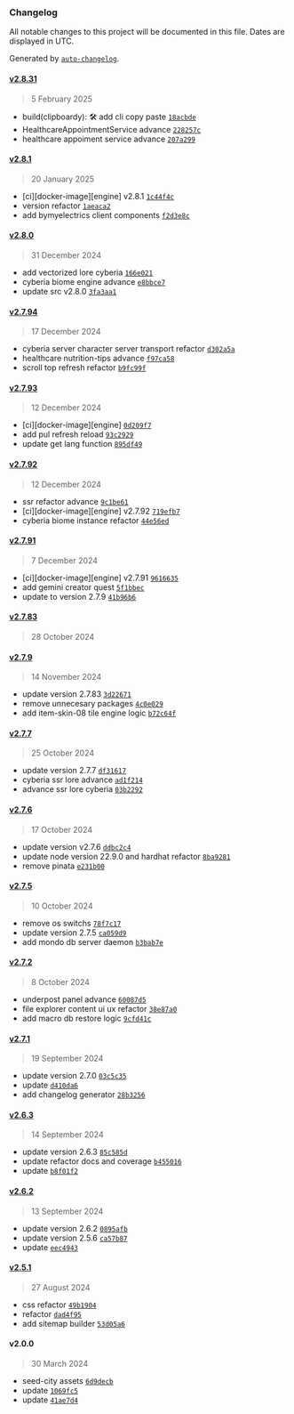 ### Changelog

All notable changes to this project will be documented in this file. Dates are displayed in UTC.

Generated by [`auto-changelog`](https://github.com/CookPete/auto-changelog).

#### [v2.8.31](https://github.com/underpostnet/engine/compare/v2.8.1...v2.8.31)

> 5 February 2025

- build(clipboardy): 🛠 add cli copy paste [`18acbde`](https://github.com/underpostnet/engine/commit/18acbded151da88499a3a0f1c1bfdbdef2abfc6b)
- HealthcareAppointmentService advance [`228257c`](https://github.com/underpostnet/engine/commit/228257c0aa2d875014e72f2550bb44aa6b009bed)
- healthcare appoiment service advance [`207a299`](https://github.com/underpostnet/engine/commit/207a299ffc815870a574524907d5b6b3d9924f1a)

#### [v2.8.1](https://github.com/underpostnet/engine/compare/v2.8.0...v2.8.1)

> 20 January 2025

- [ci][docker-image][engine] v2.8.1 [`1c44f4c`](https://github.com/underpostnet/engine/commit/1c44f4cb53d1e197866e6ef768287f618fbe79b4)
- version refactor [`1aeaca2`](https://github.com/underpostnet/engine/commit/1aeaca200c8003915d3ef422f2bb2818e7438b8d)
- add bymyelectrics client components [`f2d3e8c`](https://github.com/underpostnet/engine/commit/f2d3e8c888b2b8573b25965b549fcb8e6b2e86e7)

#### [v2.8.0](https://github.com/underpostnet/engine/compare/v2.7.94...v2.8.0)

> 31 December 2024

- add vectorized lore cyberia [`166e021`](https://github.com/underpostnet/engine/commit/166e0210470e6a0fbaf755320c56105932138e28)
- cyberia biome engine advance [`e8bbce7`](https://github.com/underpostnet/engine/commit/e8bbce7cf2154c6de67840132cebc50349b1ab67)
- update src v2.8.0 [`3fa3aa1`](https://github.com/underpostnet/engine/commit/3fa3aa12db3609bd14ac526626707a152d69bd32)

#### [v2.7.94](https://github.com/underpostnet/engine/compare/v2.7.93...v2.7.94)

> 17 December 2024

- cyberia server character server transport refactor [`d302a5a`](https://github.com/underpostnet/engine/commit/d302a5ab02d789226d9ef84bf00c19358f83b5cb)
- healthcare nutrition-tips advance [`f97ca58`](https://github.com/underpostnet/engine/commit/f97ca58344d9d9da656155deaaac54c621e927f8)
- scroll top refresh refactor [`b9fc99f`](https://github.com/underpostnet/engine/commit/b9fc99f413b8a177242c9e6538eb70c73f97747e)

#### [v2.7.93](https://github.com/underpostnet/engine/compare/v2.7.92...v2.7.93)

> 12 December 2024

- [ci][docker-image][engine] [`0d209f7`](https://github.com/underpostnet/engine/commit/0d209f7336b33d56db290e6816152a29194f224f)
- add pul refresh reload [`93c2929`](https://github.com/underpostnet/engine/commit/93c29298e322181ef320644a97731b90efed1811)
- update get lang function [`895df49`](https://github.com/underpostnet/engine/commit/895df49c150c09f3f2c0d96921f3529a097f5f83)

#### [v2.7.92](https://github.com/underpostnet/engine/compare/v2.7.91...v2.7.92)

> 12 December 2024

- ssr refactor advance [`9c1be61`](https://github.com/underpostnet/engine/commit/9c1be61a48c7fe343c38008fc81854713c239388)
- [ci][docker-image][engine] v2.7.92 [`719efb7`](https://github.com/underpostnet/engine/commit/719efb7486c2651450ad698f9d5770042ed4c060)
- cyberia biome instance refactor [`44e56ed`](https://github.com/underpostnet/engine/commit/44e56ed7cebccacbf7439ffb6857f12afa52edeb)

#### [v2.7.91](https://github.com/underpostnet/engine/compare/v2.7.83...v2.7.91)

> 7 December 2024

- [ci][docker-image][engine] v2.7.91 [`9616635`](https://github.com/underpostnet/engine/commit/9616635c12d4eba7e7597a81f6ff6760fc9fb937)
- add gemini creator quest [`5f1bbec`](https://github.com/underpostnet/engine/commit/5f1bbeca4698879043c7d4abb1341c8ac08b859c)
- update to version 2.7.9 [`41b96b6`](https://github.com/underpostnet/engine/commit/41b96b63e48759a3bb8ab54c0573536db8ef4143)

#### [v2.7.83](https://github.com/underpostnet/engine/compare/v2.7.9...v2.7.83)

> 28 October 2024

#### [v2.7.9](https://github.com/underpostnet/engine/compare/v2.7.7...v2.7.9)

> 14 November 2024

- update version 2.7.83 [`3d22671`](https://github.com/underpostnet/engine/commit/3d22671a23f25767cc01c244090e237ab3a300da)
- remove unnecesary packages [`4c0e029`](https://github.com/underpostnet/engine/commit/4c0e029509331fb718554d595d7de9e042eb2b54)
- add item-skin-08 tile engine logic [`b72c64f`](https://github.com/underpostnet/engine/commit/b72c64f218d013653c1c800473f768dc38fe5607)

#### [v2.7.7](https://github.com/underpostnet/engine/compare/v2.7.6...v2.7.7)

> 25 October 2024

- update version 2.7.7 [`df31617`](https://github.com/underpostnet/engine/commit/df316174ca563251fbaca62a6717771f3056e59b)
- cyberia ssr lore advance [`ad1f214`](https://github.com/underpostnet/engine/commit/ad1f2144bdd2f3b5b1f2ebc4b9f6b83716df800a)
- advance ssr lore cyberia [`03b2292`](https://github.com/underpostnet/engine/commit/03b2292f6e092fc9b98cfb6aba9eee6eb0f21a06)

#### [v2.7.6](https://github.com/underpostnet/engine/compare/v2.7.5...v2.7.6)

> 17 October 2024

- update version v2.7.6 [`ddbc2c4`](https://github.com/underpostnet/engine/commit/ddbc2c4bd366e75b580be288c28c68830ed390d5)
- update node version 22.9.0 and hardhat refactor [`8ba9281`](https://github.com/underpostnet/engine/commit/8ba92818cd67438359dd1aa0938fd33bb932e718)
- remove pinata [`e231b00`](https://github.com/underpostnet/engine/commit/e231b00919d9d0e31c9718d4dc512384779cf2bb)

#### [v2.7.5](https://github.com/underpostnet/engine/compare/v2.7.2...v2.7.5)

> 10 October 2024

- remove os switchs [`78f7c17`](https://github.com/underpostnet/engine/commit/78f7c17bdaa1789101bf3038544d105b51f25309)
- update version 2.7.5 [`ca059d9`](https://github.com/underpostnet/engine/commit/ca059d99f95121cbd51f4582c60458734e21b70d)
- add mondo db server daemon [`b3bab7e`](https://github.com/underpostnet/engine/commit/b3bab7e8ba4204da459660d5fdba25c076c6cd33)

#### [v2.7.2](https://github.com/underpostnet/engine/compare/v2.7.1...v2.7.2)

> 8 October 2024

- underpost panel advance [`60087d5`](https://github.com/underpostnet/engine/commit/60087d55920ae9ddf7d7a3396606088d028cc996)
- file explorer content ui ux refactor [`38e87a0`](https://github.com/underpostnet/engine/commit/38e87a0f0bd222e1d8c9d76904d086aa9d2125ea)
- add macro db restore logic [`9cfd41c`](https://github.com/underpostnet/engine/commit/9cfd41c5d7adcd309976e7d327af800ffcf92dac)

#### [v2.7.1](https://github.com/underpostnet/engine/compare/v2.6.3...v2.7.1)

> 19 September 2024

- update version 2.7.0 [`03c5c35`](https://github.com/underpostnet/engine/commit/03c5c35a71e7ffb35203a668bfa2f8e2f86125e0)
- update [`d410da6`](https://github.com/underpostnet/engine/commit/d410da62fadbbb841eb9dcfa5922f105d35ad81d)
- add changelog generator [`28b3256`](https://github.com/underpostnet/engine/commit/28b3256ab9cebaa9caf2b52426e48f0b3105c8b7)

#### [v2.6.3](https://github.com/underpostnet/engine/compare/v2.6.2...v2.6.3)

> 14 September 2024

- update version 2.6.3 [`85c585d`](https://github.com/underpostnet/engine/commit/85c585d1cce30de4389772605cf56e774e2b7d3c)
- update refactor docs and coverage [`b455016`](https://github.com/underpostnet/engine/commit/b455016f5f2b2bdc142aacb4dfd66ab890125662)
- update [`b8f01f2`](https://github.com/underpostnet/engine/commit/b8f01f258999c9ebc1173b0616f0f7b8f7171048)

#### [v2.6.2](https://github.com/underpostnet/engine/compare/v2.5.1...v2.6.2)

> 13 September 2024

- update version 2.6.2 [`0895afb`](https://github.com/underpostnet/engine/commit/0895afbde42dd5a573507ccfcb07c328648b4eb0)
- update version 2.5.6 [`ca57b87`](https://github.com/underpostnet/engine/commit/ca57b87c56a544e7b7e53baa5a6e15415e16b99b)
- update [`eec4943`](https://github.com/underpostnet/engine/commit/eec49433f50b4dfa7b7bbff48891a60f5be25545)

#### [v2.5.1](https://github.com/underpostnet/engine/compare/v2.0.0...v2.5.1)

> 27 August 2024

- css refactor [`49b1904`](https://github.com/underpostnet/engine/commit/49b1904e83162f9066fbf843ced37d4e87db5581)
- refactor [`dad4f95`](https://github.com/underpostnet/engine/commit/dad4f9567629b737254702ce8be6b243e68fb01e)
- add sitemap builder [`53d05a6`](https://github.com/underpostnet/engine/commit/53d05a62d03ea327df3d37181a4b5c272d417289)

#### v2.0.0

> 30 March 2024

- seed-city assets [`6d9decb`](https://github.com/underpostnet/engine/commit/6d9decbae96b828aa001777f96dd75aab3fc71d1)
- update [`1069fc5`](https://github.com/underpostnet/engine/commit/1069fc5268aa5ef7c101695393de59edfc14daf8)
- update [`41ae7d4`](https://github.com/underpostnet/engine/commit/41ae7d4c969cce0608171c820e05ebab42610a7f)
